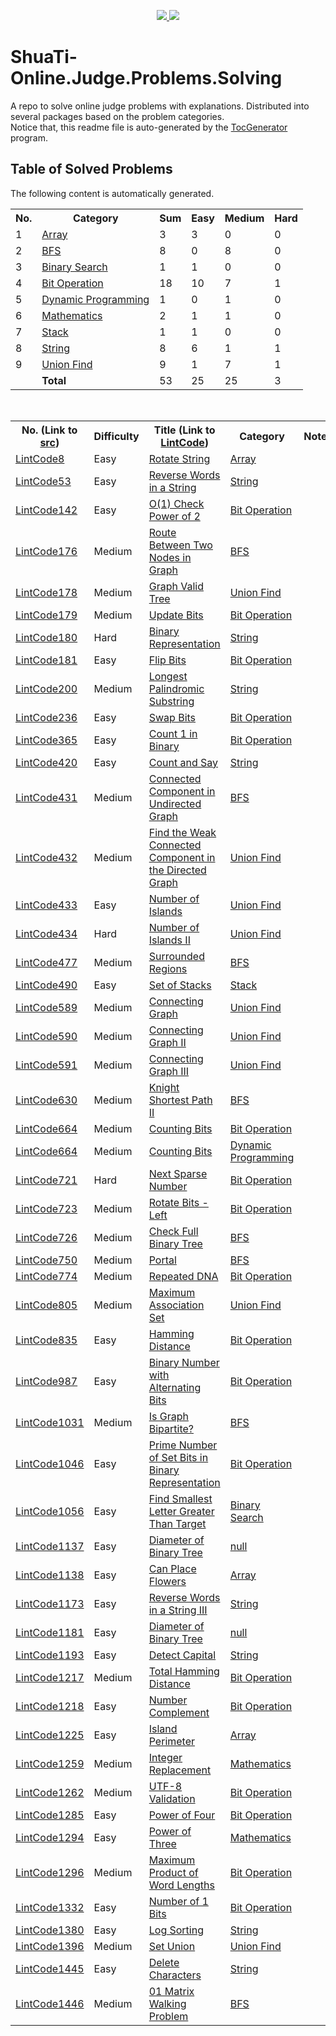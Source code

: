 <p align="center">
  <a href="https://travis-ci.org/Tony-Hu/ShuaTi-Online.Judge.Problems.Solving">
    <img src="https://travis-ci.org/Tony-Hu/ShuaTi-Online.Judge.Problems.Solving.svg?branch=master" />
  </a>
  <a href="https://codecov.io/gh/Tony-Hu/ShuaTi-Online.Judge.Problems.Solving">
    <img src="https://codecov.io/gh/Tony-Hu/ShuaTi-Online.Judge.Problems.Solving/branch/master/graph/badge.svg" />
  </a>
</p>
  
# ShuaTi-Online.Judge.Problems.Solving
A repo to solve online judge problems with explanations. Distributed into several packages based on the problem categories.<br>
Notice that, this readme file is auto-generated by the [TocGenerator](https://github.com/Tony-Hu/TocGenerator) program.

## Table of Solved Problems
The following content is automatically generated.<br>
<table>
  <tbody>
    <tr>
      <th>No. </th>
      <th>Category</th>
      <th>Sum</th>
      <th>Easy</th>
      <th>Medium</th>
      <th>Hard</th>
    </tr>
    <tr>
      <td>1</td>
      <td><a href="https://github.com/Tony-Hu/ShuaTi-Online.Judge.Problems.Solving/tree/master/src/main/java/array">Array</a></td>
      <td>3</td>
      <td>3</td>
      <td>0</td>
      <td>0</td>
    </tr>
    <tr>
      <td>2</td>
      <td><a href="https://github.com/Tony-Hu/ShuaTi-Online.Judge.Problems.Solving/tree/master/src/main/java/bfs">BFS</a></td>
      <td>8</td>
      <td>0</td>
      <td>8</td>
      <td>0</td>
    </tr>
    <tr>
      <td>3</td>
      <td><a href="https://github.com/Tony-Hu/ShuaTi-Online.Judge.Problems.Solving/tree/master/src/main/java/binarySearch">Binary Search</a></td>
      <td>1</td>
      <td>1</td>
      <td>0</td>
      <td>0</td>
    </tr>
    <tr>
      <td>4</td>
      <td><a href="https://github.com/Tony-Hu/ShuaTi-Online.Judge.Problems.Solving/tree/master/src/main/java/bitOperation">Bit Operation</a></td>
      <td>18</td>
      <td>10</td>
      <td>7</td>
      <td>1</td>
    </tr>
    <tr>
      <td>5</td>
      <td><a href="https://github.com/Tony-Hu/ShuaTi-Online.Judge.Problems.Solving/tree/master/src/main/java/dp">Dynamic Programming</a></td>
      <td>1</td>
      <td>0</td>
      <td>1</td>
      <td>0</td>
    </tr>
    <tr>
      <td>6</td>
      <td><a href="https://github.com/Tony-Hu/ShuaTi-Online.Judge.Problems.Solving/tree/master/src/main/java/mathematics">Mathematics</a></td>
      <td>2</td>
      <td>1</td>
      <td>1</td>
      <td>0</td>
    </tr>
    <tr>
      <td>7</td>
      <td><a href="https://github.com/Tony-Hu/ShuaTi-Online.Judge.Problems.Solving/tree/master/src/main/java/stack">Stack</a></td>
      <td>1</td>
      <td>1</td>
      <td>0</td>
      <td>0</td>
    </tr>
    <tr>
      <td>8</td>
      <td><a href="https://github.com/Tony-Hu/ShuaTi-Online.Judge.Problems.Solving/tree/master/src/main/java/string">String</a></td>
      <td>8</td>
      <td>6</td>
      <td>1</td>
      <td>1</td>
    </tr>
    <tr>
      <td>9</td>
      <td><a href="https://github.com/Tony-Hu/ShuaTi-Online.Judge.Problems.Solving/tree/master/src/main/java/unionFind">Union Find</a></td>
      <td>9</td>
      <td>1</td>
      <td>7</td>
      <td>1</td>
    </tr>
    <tr>
      <td></td>
      <td><b>Total</b></td>
      <td>53</td>
      <td>25</td>
      <td>25</td>
      <td>3</td>
    </tr>
  </tbody>
</table><br>
<table>
  <tbody>
    <tr>
      <th>No. (Link to <a href="https://github.com/Tony-Hu/ShuaTi-Online.Judge.Problems.Solving/tree/master/src/main/java">src</a>)</th>
      <th>Difficulty</th>
      <th>Title (Link to <a href="https://www.lintcode.com/problem/">LintCode</a>)</th>
      <th>Category</th>
      <th>Note</th>
    </tr>
    <tr>
      <td><a href="https://github.com/Tony-Hu/ShuaTi-Online.Judge.Problems.Solving/tree/master/src/main/java/array/LintCode8.java">LintCode8</a></td>
      <td>Easy</td>
      <td><a href="https://www.lintcode.com/problem/rotate-string/description">Rotate String</a></td>
      <td><a href="https://github.com/Tony-Hu/ShuaTi-Online.Judge.Problems.Solving/tree/master/src/main/java/array">Array</a></td>
      <td></td>
    </tr>
    <tr>
      <td><a href="https://github.com/Tony-Hu/ShuaTi-Online.Judge.Problems.Solving/tree/master/src/main/java/string/LintCode53.java">LintCode53</a></td>
      <td>Easy</td>
      <td><a href="https://www.lintcode.com/problem/reverse-words-in-a-string/description">Reverse Words in a String</a></td>
      <td><a href="https://github.com/Tony-Hu/ShuaTi-Online.Judge.Problems.Solving/tree/master/src/main/java/string">String</a></td>
      <td></td>
    </tr>
    <tr>
      <td><a href="https://github.com/Tony-Hu/ShuaTi-Online.Judge.Problems.Solving/tree/master/src/main/java/bitOperation/LintCode142.java">LintCode142</a></td>
      <td>Easy</td>
      <td><a href="https://www.lintcode.com/problem/o1-check-power-of-2/description">O(1) Check Power of 2</a></td>
      <td><a href="https://github.com/Tony-Hu/ShuaTi-Online.Judge.Problems.Solving/tree/master/src/main/java/bitOperation">Bit Operation</a></td>
      <td></td>
    </tr>
    <tr>
      <td><a href="https://github.com/Tony-Hu/ShuaTi-Online.Judge.Problems.Solving/tree/master/src/main/java/bfs/LintCode176.java">LintCode176</a></td>
      <td>Medium</td>
      <td><a href="https://www.lintcode.com/problem/route-between-two-nodes-in-graph/description">Route Between Two Nodes in Graph</a></td>
      <td><a href="https://github.com/Tony-Hu/ShuaTi-Online.Judge.Problems.Solving/tree/master/src/main/java/bfs">BFS</a></td>
      <td></td>
    </tr>
    <tr>
      <td><a href="https://github.com/Tony-Hu/ShuaTi-Online.Judge.Problems.Solving/tree/master/src/main/java/unionFind/LintCode178.java">LintCode178</a></td>
      <td>Medium</td>
      <td><a href="https://www.lintcode.com/problem/graph-valid-tree/description">Graph Valid Tree</a></td>
      <td><a href="https://github.com/Tony-Hu/ShuaTi-Online.Judge.Problems.Solving/tree/master/src/main/java/unionFind">Union Find</a></td>
      <td></td>
    </tr>
    <tr>
      <td><a href="https://github.com/Tony-Hu/ShuaTi-Online.Judge.Problems.Solving/tree/master/src/main/java/bitOperation/LintCode179.java">LintCode179</a></td>
      <td>Medium</td>
      <td><a href="https://www.lintcode.com/problem/update-bits/description">Update Bits</a></td>
      <td><a href="https://github.com/Tony-Hu/ShuaTi-Online.Judge.Problems.Solving/tree/master/src/main/java/bitOperation">Bit Operation</a></td>
      <td></td>
    </tr>
    <tr>
      <td><a href="https://github.com/Tony-Hu/ShuaTi-Online.Judge.Problems.Solving/tree/master/src/main/java/string/LintCode180.java">LintCode180</a></td>
      <td>Hard</td>
      <td><a href="https://www.lintcode.com/problem/binary-representation/description">Binary Representation</a></td>
      <td><a href="https://github.com/Tony-Hu/ShuaTi-Online.Judge.Problems.Solving/tree/master/src/main/java/string">String</a></td>
      <td></td>
    </tr>
    <tr>
      <td><a href="https://github.com/Tony-Hu/ShuaTi-Online.Judge.Problems.Solving/tree/master/src/main/java/bitOperation/LintCode181.java">LintCode181</a></td>
      <td>Easy</td>
      <td><a href="https://www.lintcode.com/problem/flip-bits/description">Flip Bits</a></td>
      <td><a href="https://github.com/Tony-Hu/ShuaTi-Online.Judge.Problems.Solving/tree/master/src/main/java/bitOperation">Bit Operation</a></td>
      <td></td>
    </tr>
    <tr>
      <td><a href="https://github.com/Tony-Hu/ShuaTi-Online.Judge.Problems.Solving/tree/master/src/main/java/string/LintCode200.java">LintCode200</a></td>
      <td>Medium</td>
      <td><a href="https://www.lintcode.com/problem/longest-palindromic-substring/description">Longest Palindromic Substring</a></td>
      <td><a href="https://github.com/Tony-Hu/ShuaTi-Online.Judge.Problems.Solving/tree/master/src/main/java/string">String</a></td>
      <td></td>
    </tr>
    <tr>
      <td><a href="https://github.com/Tony-Hu/ShuaTi-Online.Judge.Problems.Solving/tree/master/src/main/java/bitOperation/LintCode236.java">LintCode236</a></td>
      <td>Easy</td>
      <td><a href="https://www.lintcode.com/problem/swap-bits/description">Swap Bits</a></td>
      <td><a href="https://github.com/Tony-Hu/ShuaTi-Online.Judge.Problems.Solving/tree/master/src/main/java/bitOperation">Bit Operation</a></td>
      <td></td>
    </tr>
    <tr>
      <td><a href="https://github.com/Tony-Hu/ShuaTi-Online.Judge.Problems.Solving/tree/master/src/main/java/bitOperation/LintCode365.java">LintCode365</a></td>
      <td>Easy</td>
      <td><a href="https://www.lintcode.com/problem/count-1-in-binary/description">Count 1 in Binary</a></td>
      <td><a href="https://github.com/Tony-Hu/ShuaTi-Online.Judge.Problems.Solving/tree/master/src/main/java/bitOperation">Bit Operation</a></td>
      <td></td>
    </tr>
    <tr>
      <td><a href="https://github.com/Tony-Hu/ShuaTi-Online.Judge.Problems.Solving/tree/master/src/main/java/string/LintCode420.java">LintCode420</a></td>
      <td>Easy</td>
      <td><a href="https://www.lintcode.com/problem/count-and-say/description">Count and Say</a></td>
      <td><a href="https://github.com/Tony-Hu/ShuaTi-Online.Judge.Problems.Solving/tree/master/src/main/java/string">String</a></td>
      <td></td>
    </tr>
    <tr>
      <td><a href="https://github.com/Tony-Hu/ShuaTi-Online.Judge.Problems.Solving/tree/master/src/main/java/bfs/LintCode431.java">LintCode431</a></td>
      <td>Medium</td>
      <td><a href="https://www.lintcode.com/problem/connected-component-in-undirected-graph/description">Connected Component in Undirected Graph</a></td>
      <td><a href="https://github.com/Tony-Hu/ShuaTi-Online.Judge.Problems.Solving/tree/master/src/main/java/bfs">BFS</a></td>
      <td></td>
    </tr>
    <tr>
      <td><a href="https://github.com/Tony-Hu/ShuaTi-Online.Judge.Problems.Solving/tree/master/src/main/java/unionFind/LintCode432.java">LintCode432</a></td>
      <td>Medium</td>
      <td><a href="https://www.lintcode.com/problem/find-the-weak-connected-component-in-the-directed-graph/description">Find the Weak Connected Component in the Directed Graph</a></td>
      <td><a href="https://github.com/Tony-Hu/ShuaTi-Online.Judge.Problems.Solving/tree/master/src/main/java/unionFind">Union Find</a></td>
      <td></td>
    </tr>
    <tr>
      <td><a href="https://github.com/Tony-Hu/ShuaTi-Online.Judge.Problems.Solving/tree/master/src/main/java/unionFind/LintCode433.java">LintCode433</a></td>
      <td>Easy</td>
      <td><a href="https://www.lintcode.com/problem/number-of-islands/description">Number of Islands</a></td>
      <td><a href="https://github.com/Tony-Hu/ShuaTi-Online.Judge.Problems.Solving/tree/master/src/main/java/unionFind">Union Find</a></td>
      <td></td>
    </tr>
    <tr>
      <td><a href="https://github.com/Tony-Hu/ShuaTi-Online.Judge.Problems.Solving/tree/master/src/main/java/unionFind/LintCode434.java">LintCode434</a></td>
      <td>Hard</td>
      <td><a href="https://www.lintcode.com/problem/number-of-islands-ii/description">Number of Islands II</a></td>
      <td><a href="https://github.com/Tony-Hu/ShuaTi-Online.Judge.Problems.Solving/tree/master/src/main/java/unionFind">Union Find</a></td>
      <td></td>
    </tr>
    <tr>
      <td><a href="https://github.com/Tony-Hu/ShuaTi-Online.Judge.Problems.Solving/tree/master/src/main/java/bfs/LintCode477.java">LintCode477</a></td>
      <td>Medium</td>
      <td><a href="https://www.lintcode.com/problem/surrounded-regions/description">Surrounded Regions</a></td>
      <td><a href="https://github.com/Tony-Hu/ShuaTi-Online.Judge.Problems.Solving/tree/master/src/main/java/bfs">BFS</a></td>
      <td></td>
    </tr>
    <tr>
      <td><a href="https://github.com/Tony-Hu/ShuaTi-Online.Judge.Problems.Solving/tree/master/src/main/java/stack/LintCode490.java">LintCode490</a></td>
      <td>Easy</td>
      <td><a href="https://www.lintcode.com/problem/set-of-stacks/description">Set of Stacks</a></td>
      <td><a href="https://github.com/Tony-Hu/ShuaTi-Online.Judge.Problems.Solving/tree/master/src/main/java/stack">Stack</a></td>
      <td></td>
    </tr>
    <tr>
      <td><a href="https://github.com/Tony-Hu/ShuaTi-Online.Judge.Problems.Solving/tree/master/src/main/java/unionFind/LintCode589.java">LintCode589</a></td>
      <td>Medium</td>
      <td><a href="https://www.lintcode.com/problem/connecting-graph/description">Connecting Graph</a></td>
      <td><a href="https://github.com/Tony-Hu/ShuaTi-Online.Judge.Problems.Solving/tree/master/src/main/java/unionFind">Union Find</a></td>
      <td></td>
    </tr>
    <tr>
      <td><a href="https://github.com/Tony-Hu/ShuaTi-Online.Judge.Problems.Solving/tree/master/src/main/java/unionFind/LintCode590.java">LintCode590</a></td>
      <td>Medium</td>
      <td><a href="https://www.lintcode.com/problem/connecting-graph-ii/description">Connecting Graph II</a></td>
      <td><a href="https://github.com/Tony-Hu/ShuaTi-Online.Judge.Problems.Solving/tree/master/src/main/java/unionFind">Union Find</a></td>
      <td></td>
    </tr>
    <tr>
      <td><a href="https://github.com/Tony-Hu/ShuaTi-Online.Judge.Problems.Solving/tree/master/src/main/java/unionFind/LintCode591.java">LintCode591</a></td>
      <td>Medium</td>
      <td><a href="https://www.lintcode.com/problem/connecting-graph-iii/description">Connecting Graph III</a></td>
      <td><a href="https://github.com/Tony-Hu/ShuaTi-Online.Judge.Problems.Solving/tree/master/src/main/java/unionFind">Union Find</a></td>
      <td></td>
    </tr>
    <tr>
      <td><a href="https://github.com/Tony-Hu/ShuaTi-Online.Judge.Problems.Solving/tree/master/src/main/java/bfs/LintCode630.java">LintCode630</a></td>
      <td>Medium</td>
      <td><a href="https://www.lintcode.com/problem/knight-shortest-path-ii/description">Knight Shortest Path II</a></td>
      <td><a href="https://github.com/Tony-Hu/ShuaTi-Online.Judge.Problems.Solving/tree/master/src/main/java/bfs">BFS</a></td>
      <td></td>
    </tr>
    <tr>
      <td><a href="https://github.com/Tony-Hu/ShuaTi-Online.Judge.Problems.Solving/tree/master/src/main/java/bitOperation/LintCode664.java">LintCode664</a></td>
      <td>Medium</td>
      <td><a href="https://www.lintcode.com/problem/counting-bits/description">Counting Bits</a></td>
      <td><a href="https://github.com/Tony-Hu/ShuaTi-Online.Judge.Problems.Solving/tree/master/src/main/java/bitOperation">Bit Operation</a></td>
      <td></td>
    </tr>
    <tr>
      <td><a href="https://github.com/Tony-Hu/ShuaTi-Online.Judge.Problems.Solving/tree/master/src/main/java/dp/LintCode664.java">LintCode664</a></td>
      <td>Medium</td>
      <td><a href="https://www.lintcode.com/problem/counting-bits/description">Counting Bits</a></td>
      <td><a href="https://github.com/Tony-Hu/ShuaTi-Online.Judge.Problems.Solving/tree/master/src/main/java/dp">Dynamic Programming</a></td>
      <td></td>
    </tr>
    <tr>
      <td><a href="https://github.com/Tony-Hu/ShuaTi-Online.Judge.Problems.Solving/tree/master/src/main/java/bitOperation/LintCode721.java">LintCode721</a></td>
      <td>Hard</td>
      <td><a href="https://www.lintcode.com/problem/next-sparse-number/description">Next Sparse Number</a></td>
      <td><a href="https://github.com/Tony-Hu/ShuaTi-Online.Judge.Problems.Solving/tree/master/src/main/java/bitOperation">Bit Operation</a></td>
      <td></td>
    </tr>
    <tr>
      <td><a href="https://github.com/Tony-Hu/ShuaTi-Online.Judge.Problems.Solving/tree/master/src/main/java/bitOperation/LintCode723.java">LintCode723</a></td>
      <td>Medium</td>
      <td><a href="https://www.lintcode.com/problem/rotate-bits-left/description">Rotate Bits - Left</a></td>
      <td><a href="https://github.com/Tony-Hu/ShuaTi-Online.Judge.Problems.Solving/tree/master/src/main/java/bitOperation">Bit Operation</a></td>
      <td></td>
    </tr>
    <tr>
      <td><a href="https://github.com/Tony-Hu/ShuaTi-Online.Judge.Problems.Solving/tree/master/src/main/java/bfs/LintCode726.java">LintCode726</a></td>
      <td>Medium</td>
      <td><a href="https://www.lintcode.com/problem/check-full-binary-tree/description">Check Full Binary Tree</a></td>
      <td><a href="https://github.com/Tony-Hu/ShuaTi-Online.Judge.Problems.Solving/tree/master/src/main/java/bfs">BFS</a></td>
      <td></td>
    </tr>
    <tr>
      <td><a href="https://github.com/Tony-Hu/ShuaTi-Online.Judge.Problems.Solving/tree/master/src/main/java/bfs/LintCode750.java">LintCode750</a></td>
      <td>Medium</td>
      <td><a href="https://www.lintcode.com/problem/portal/description">Portal</a></td>
      <td><a href="https://github.com/Tony-Hu/ShuaTi-Online.Judge.Problems.Solving/tree/master/src/main/java/bfs">BFS</a></td>
      <td></td>
    </tr>
    <tr>
      <td><a href="https://github.com/Tony-Hu/ShuaTi-Online.Judge.Problems.Solving/tree/master/src/main/java/bitOperation/LintCode774.java">LintCode774</a></td>
      <td>Medium</td>
      <td><a href="https://www.lintcode.com/problem/repeated-dna/description">Repeated DNA</a></td>
      <td><a href="https://github.com/Tony-Hu/ShuaTi-Online.Judge.Problems.Solving/tree/master/src/main/java/bitOperation">Bit Operation</a></td>
      <td></td>
    </tr>
    <tr>
      <td><a href="https://github.com/Tony-Hu/ShuaTi-Online.Judge.Problems.Solving/tree/master/src/main/java/unionFind/LintCode805.java">LintCode805</a></td>
      <td>Medium</td>
      <td><a href="https://www.lintcode.com/problem/maximum-association-set/description">Maximum Association Set</a></td>
      <td><a href="https://github.com/Tony-Hu/ShuaTi-Online.Judge.Problems.Solving/tree/master/src/main/java/unionFind">Union Find</a></td>
      <td></td>
    </tr>
    <tr>
      <td><a href="https://github.com/Tony-Hu/ShuaTi-Online.Judge.Problems.Solving/tree/master/src/main/java/bitOperation/LintCode835.java">LintCode835</a></td>
      <td>Easy</td>
      <td><a href="https://www.lintcode.com/problem/hamming-distance/description">Hamming Distance</a></td>
      <td><a href="https://github.com/Tony-Hu/ShuaTi-Online.Judge.Problems.Solving/tree/master/src/main/java/bitOperation">Bit Operation</a></td>
      <td></td>
    </tr>
    <tr>
      <td><a href="https://github.com/Tony-Hu/ShuaTi-Online.Judge.Problems.Solving/tree/master/src/main/java/bitOperation/LintCode987.java">LintCode987</a></td>
      <td>Easy</td>
      <td><a href="https://www.lintcode.com/problem/binary-number-with-alternating-bits/description">Binary Number with Alternating Bits</a></td>
      <td><a href="https://github.com/Tony-Hu/ShuaTi-Online.Judge.Problems.Solving/tree/master/src/main/java/bitOperation">Bit Operation</a></td>
      <td></td>
    </tr>
    <tr>
      <td><a href="https://github.com/Tony-Hu/ShuaTi-Online.Judge.Problems.Solving/tree/master/src/main/java/bfs/LintCode1031.java">LintCode1031</a></td>
      <td>Medium</td>
      <td><a href="https://www.lintcode.com/problem/is-graph-bipartite/description">Is Graph Bipartite?</a></td>
      <td><a href="https://github.com/Tony-Hu/ShuaTi-Online.Judge.Problems.Solving/tree/master/src/main/java/bfs">BFS</a></td>
      <td></td>
    </tr>
    <tr>
      <td><a href="https://github.com/Tony-Hu/ShuaTi-Online.Judge.Problems.Solving/tree/master/src/main/java/bitOperation/LintCode1046.java">LintCode1046</a></td>
      <td>Easy</td>
      <td><a href="https://www.lintcode.com/problem/prime-number-of-set-bits-in-binary-representation/description">Prime Number of Set Bits in Binary Representation</a></td>
      <td><a href="https://github.com/Tony-Hu/ShuaTi-Online.Judge.Problems.Solving/tree/master/src/main/java/bitOperation">Bit Operation</a></td>
      <td></td>
    </tr>
    <tr>
      <td><a href="https://github.com/Tony-Hu/ShuaTi-Online.Judge.Problems.Solving/tree/master/src/main/java/binarySearch/LintCode1056.java">LintCode1056</a></td>
      <td>Easy</td>
      <td><a href="https://www.lintcode.com/problem/find-smallest-letter-greater-than-target/description">Find Smallest Letter Greater Than Target</a></td>
      <td><a href="https://github.com/Tony-Hu/ShuaTi-Online.Judge.Problems.Solving/tree/master/src/main/java/binarySearch">Binary Search</a></td>
      <td></td>
    </tr>
    <tr>
      <td><a href="https://github.com/Tony-Hu/ShuaTi-Online.Judge.Problems.Solving/tree/master/src/main/java/tree/LintCode1137.java">LintCode1137</a></td>
      <td>Easy</td>
      <td><a href="https://www.lintcode.com/problem/diameter-of-binary-tree/description">Diameter of Binary Tree</a></td>
      <td><a href="https://github.com/Tony-Hu/ShuaTi-Online.Judge.Problems.Solving/tree/master/src/main/java/tree">null</a></td>
      <td></td>
    </tr>
    <tr>
      <td><a href="https://github.com/Tony-Hu/ShuaTi-Online.Judge.Problems.Solving/tree/master/src/main/java/array/LintCode1138.java">LintCode1138</a></td>
      <td>Easy</td>
      <td><a href="https://www.lintcode.com/problem/can-place-flowers/description">Can Place Flowers</a></td>
      <td><a href="https://github.com/Tony-Hu/ShuaTi-Online.Judge.Problems.Solving/tree/master/src/main/java/array">Array</a></td>
      <td></td>
    </tr>
    <tr>
      <td><a href="https://github.com/Tony-Hu/ShuaTi-Online.Judge.Problems.Solving/tree/master/src/main/java/string/LintCode1173.java">LintCode1173</a></td>
      <td>Easy</td>
      <td><a href="https://www.lintcode.com/problem/reverse-words-in-a-string-iii/description">Reverse Words in a String III</a></td>
      <td><a href="https://github.com/Tony-Hu/ShuaTi-Online.Judge.Problems.Solving/tree/master/src/main/java/string">String</a></td>
      <td></td>
    </tr>
    <tr>
      <td><a href="https://github.com/Tony-Hu/ShuaTi-Online.Judge.Problems.Solving/tree/master/src/main/java/tree/LintCode1181.java">LintCode1181</a></td>
      <td>Easy</td>
      <td><a href="https://www.lintcode.com/problem/diameter-of-binary-tree/description">Diameter of Binary Tree</a></td>
      <td><a href="https://github.com/Tony-Hu/ShuaTi-Online.Judge.Problems.Solving/tree/master/src/main/java/tree">null</a></td>
      <td></td>
    </tr>
    <tr>
      <td><a href="https://github.com/Tony-Hu/ShuaTi-Online.Judge.Problems.Solving/tree/master/src/main/java/string/LintCode1193.java">LintCode1193</a></td>
      <td>Easy</td>
      <td><a href="https://www.lintcode.com/problem/detect-capital/description">Detect Capital</a></td>
      <td><a href="https://github.com/Tony-Hu/ShuaTi-Online.Judge.Problems.Solving/tree/master/src/main/java/string">String</a></td>
      <td></td>
    </tr>
    <tr>
      <td><a href="https://github.com/Tony-Hu/ShuaTi-Online.Judge.Problems.Solving/tree/master/src/main/java/bitOperation/LintCode1217.java">LintCode1217</a></td>
      <td>Medium</td>
      <td><a href="https://www.lintcode.com/problem/total-hamming-distance/description">Total Hamming Distance</a></td>
      <td><a href="https://github.com/Tony-Hu/ShuaTi-Online.Judge.Problems.Solving/tree/master/src/main/java/bitOperation">Bit Operation</a></td>
      <td></td>
    </tr>
    <tr>
      <td><a href="https://github.com/Tony-Hu/ShuaTi-Online.Judge.Problems.Solving/tree/master/src/main/java/bitOperation/LintCode1218.java">LintCode1218</a></td>
      <td>Easy</td>
      <td><a href="https://www.lintcode.com/problem/number-complement/description">Number Complement</a></td>
      <td><a href="https://github.com/Tony-Hu/ShuaTi-Online.Judge.Problems.Solving/tree/master/src/main/java/bitOperation">Bit Operation</a></td>
      <td></td>
    </tr>
    <tr>
      <td><a href="https://github.com/Tony-Hu/ShuaTi-Online.Judge.Problems.Solving/tree/master/src/main/java/array/LintCode1225.java">LintCode1225</a></td>
      <td>Easy</td>
      <td><a href="https://www.lintcode.com/problem/island-perimeter/description">Island Perimeter</a></td>
      <td><a href="https://github.com/Tony-Hu/ShuaTi-Online.Judge.Problems.Solving/tree/master/src/main/java/array">Array</a></td>
      <td></td>
    </tr>
    <tr>
      <td><a href="https://github.com/Tony-Hu/ShuaTi-Online.Judge.Problems.Solving/tree/master/src/main/java/mathematics/LintCode1259.java">LintCode1259</a></td>
      <td>Medium</td>
      <td><a href="https://www.lintcode.com/problem/integer-replacement/description">Integer Replacement</a></td>
      <td><a href="https://github.com/Tony-Hu/ShuaTi-Online.Judge.Problems.Solving/tree/master/src/main/java/mathematics">Mathematics</a></td>
      <td></td>
    </tr>
    <tr>
      <td><a href="https://github.com/Tony-Hu/ShuaTi-Online.Judge.Problems.Solving/tree/master/src/main/java/bitOperation/LintCode1262.java">LintCode1262</a></td>
      <td>Medium</td>
      <td><a href="https://www.lintcode.com/problem/utf-8-validation/description">UTF-8 Validation</a></td>
      <td><a href="https://github.com/Tony-Hu/ShuaTi-Online.Judge.Problems.Solving/tree/master/src/main/java/bitOperation">Bit Operation</a></td>
      <td></td>
    </tr>
    <tr>
      <td><a href="https://github.com/Tony-Hu/ShuaTi-Online.Judge.Problems.Solving/tree/master/src/main/java/bitOperation/LintCode1285.java">LintCode1285</a></td>
      <td>Easy</td>
      <td><a href="https://www.lintcode.com/problem/power-of-four/description">Power of Four</a></td>
      <td><a href="https://github.com/Tony-Hu/ShuaTi-Online.Judge.Problems.Solving/tree/master/src/main/java/bitOperation">Bit Operation</a></td>
      <td></td>
    </tr>
    <tr>
      <td><a href="https://github.com/Tony-Hu/ShuaTi-Online.Judge.Problems.Solving/tree/master/src/main/java/mathematics/LintCode1294.java">LintCode1294</a></td>
      <td>Easy</td>
      <td><a href="https://www.lintcode.com/problem/power-of-three/description">Power of Three</a></td>
      <td><a href="https://github.com/Tony-Hu/ShuaTi-Online.Judge.Problems.Solving/tree/master/src/main/java/mathematics">Mathematics</a></td>
      <td></td>
    </tr>
    <tr>
      <td><a href="https://github.com/Tony-Hu/ShuaTi-Online.Judge.Problems.Solving/tree/master/src/main/java/bitOperation/LintCode1296.java">LintCode1296</a></td>
      <td>Medium</td>
      <td><a href="https://www.lintcode.com/problem/maximum-product-of-word-lengths/description">Maximum Product of Word Lengths</a></td>
      <td><a href="https://github.com/Tony-Hu/ShuaTi-Online.Judge.Problems.Solving/tree/master/src/main/java/bitOperation">Bit Operation</a></td>
      <td></td>
    </tr>
    <tr>
      <td><a href="https://github.com/Tony-Hu/ShuaTi-Online.Judge.Problems.Solving/tree/master/src/main/java/bitOperation/LintCode1332.java">LintCode1332</a></td>
      <td>Easy</td>
      <td><a href="https://www.lintcode.com/problem/number-of-1-bits/description">Number of 1 Bits</a></td>
      <td><a href="https://github.com/Tony-Hu/ShuaTi-Online.Judge.Problems.Solving/tree/master/src/main/java/bitOperation">Bit Operation</a></td>
      <td></td>
    </tr>
    <tr>
      <td><a href="https://github.com/Tony-Hu/ShuaTi-Online.Judge.Problems.Solving/tree/master/src/main/java/string/LintCode1380.java">LintCode1380</a></td>
      <td>Easy</td>
      <td><a href="https://www.lintcode.com/problem/log-sorting/description">Log Sorting</a></td>
      <td><a href="https://github.com/Tony-Hu/ShuaTi-Online.Judge.Problems.Solving/tree/master/src/main/java/string">String</a></td>
      <td></td>
    </tr>
    <tr>
      <td><a href="https://github.com/Tony-Hu/ShuaTi-Online.Judge.Problems.Solving/tree/master/src/main/java/unionFind/LintCode1396.java">LintCode1396</a></td>
      <td>Medium</td>
      <td><a href="https://www.lintcode.com/problem/set-union/description">Set Union</a></td>
      <td><a href="https://github.com/Tony-Hu/ShuaTi-Online.Judge.Problems.Solving/tree/master/src/main/java/unionFind">Union Find</a></td>
      <td></td>
    </tr>
    <tr>
      <td><a href="https://github.com/Tony-Hu/ShuaTi-Online.Judge.Problems.Solving/tree/master/src/main/java/string/LintCode1445.java">LintCode1445</a></td>
      <td>Easy</td>
      <td><a href="https://www.lintcode.com/problem/delete-characters/description">Delete Characters</a></td>
      <td><a href="https://github.com/Tony-Hu/ShuaTi-Online.Judge.Problems.Solving/tree/master/src/main/java/string">String</a></td>
      <td></td>
    </tr>
    <tr>
      <td><a href="https://github.com/Tony-Hu/ShuaTi-Online.Judge.Problems.Solving/tree/master/src/main/java/bfs/LintCode1446.java">LintCode1446</a></td>
      <td>Medium</td>
      <td><a href="https://www.lintcode.com/problem/01-matrix-walking-problem/description">01 Matrix Walking Problem</a></td>
      <td><a href="https://github.com/Tony-Hu/ShuaTi-Online.Judge.Problems.Solving/tree/master/src/main/java/bfs">BFS</a></td>
      <td></td>
    </tr>
  </tbody>
</table>
